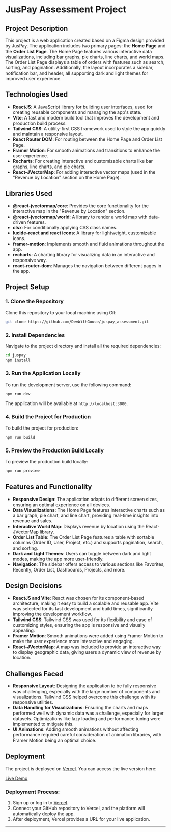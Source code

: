 # JusPay Assessment Project

## Project Description
This project is a web application created based on a Figma design provided by JusPay. The application includes two primary pages: the **Home Page** and the **Order List Page**. The Home Page features various interactive data visualizations, including bar graphs, pie charts, line charts, and world maps. The Order List Page displays a table of orders with features such as search, sorting, and pagination. Additionally, the layout incorporates a sidebar, notification bar, and header, all supporting dark and light themes for improved user experience.

## Technologies Used
- **ReactJS**: A JavaScript library for building user interfaces, used for creating reusable components and managing the app's state.
- **Vite**: A fast and modern build tool that improves the development and production build process.
- **Tailwind CSS**: A utility-first CSS framework used to style the app quickly and maintain a responsive layout.
- **React Router DOM**: For routing between the Home Page and Order List Page.
- **Framer Motion**: For smooth animations and transitions to enhance the user experience.
- **Recharts**: For creating interactive and customizable charts like bar graphs, line charts, and pie charts.
- **React-JVectorMap**: For adding interactive vector maps (used in the "Revenue by Location" section on the Home Page).

## Libraries Used
- **@react-jvectormap/core**: Provides the core functionality for the interactive map in the "Revenue by Location" section.
- **@react-jvectormap/world**: A library to render a world map with data-driven features.
- **clsx**: For conditionally applying CSS class names.
- **lucide-react and react icons**: A library for lightweight, customizable icons.
- **framer-motion**: Implements smooth and fluid animations throughout the app.
- **recharts**: A charting library for visualizing data in an interactive and responsive way.
- **react-router-dom**: Manages the navigation between different pages in the app.

## Project Setup

### 1. Clone the Repository
Clone this repository to your local machine using Git:
```bash
git clone https://github.com/DevWithGouse/juspay_assessment.git
```

### 2. Install Dependencies
Navigate to the project directory and install all the required dependencies:
```bash
cd juspay
npm install
```

### 3. Run the Application Locally
To run the development server, use the following command:
```bash
npm run dev
```
The application will be available at `http://localhost:3000`.

### 4. Build the Project for Production
To build the project for production:
```bash
npm run build
```

### 5. Preview the Production Build Locally
To preview the production build locally:
```bash
npm run preview
```

## Features and Functionality
- **Responsive Design**: The application adapts to different screen sizes, ensuring an optimal experience on all devices.
- **Data Visualizations**: The Home Page features interactive charts such as a bar graph, pie chart, and line chart, providing real-time insights into revenue and sales.
- **Interactive World Map**: Displays revenue by location using the React-JVectorMap library.
- **Order List Table**: The Order List Page features a table with sortable columns (Order ID, User, Project, etc.) and supports pagination, search, and sorting.
- **Dark and Light Themes**: Users can toggle between dark and light modes, making the app more user-friendly.
- **Navigation**: The sidebar offers access to various sections like Favorites, Recently, Order List, Dashboards, Projects, and more.

## Design Decisions
- **ReactJS and Vite**: React was chosen for its component-based architecture, making it easy to build a scalable and reusable app. Vite was selected for its fast development and build times, significantly improving the development workflow.
- **Tailwind CSS**: Tailwind CSS was used for its flexibility and ease of customizing styles, ensuring the app is responsive and visually appealing.
- **Framer Motion**: Smooth animations were added using Framer Motion to make the user experience more interactive and engaging.
- **React-JVectorMap**: A map was included to provide an interactive way to display geographic data, giving users a dynamic view of revenue by location.

## Challenges Faced
- **Responsive Layout**: Designing the application to be fully responsive was challenging, especially with the large number of components and visualizations. Tailwind CSS helped overcome this challenge with its responsive utilities.
- **Data Handling for Visualizations**: Ensuring the charts and maps performed well with dynamic data was a challenge, especially for larger datasets. Optimizations like lazy loading and performance tuning were implemented to mitigate this.
- **UI Animations**: Adding smooth animations without affecting performance required careful consideration of animation libraries, with Framer Motion being an optimal choice.



## Deployment
The project is deployed on [Vercel](https://vercel.com/). You can access the live version here:

[Live Demo](https://juspay-assessment.vercel.app/)

### Deployment Process:
1. Sign up or log in to [Vercel](https://vercel.com/).
2. Connect your GitHub repository to Vercel, and the platform will automatically deploy the app.
3. After deployment, Vercel provides a URL for your live application.

---
